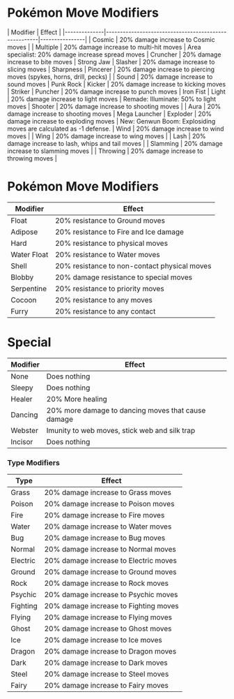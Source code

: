 



# Pokémon Move Modifiers

| Modifier     | Effect                                               |
|--------------|------------------------------------------------------|----------------|
| Cosmic       | 20% damage increase to Cosmic moves                 | 
| Multiple     | 20% damage increase to multi-hit moves              | Area specialist: 20% damage increase spread moves 
| Cruncher     | 20% damage increase to bite moves                   | Strong Jaw
| Slasher      | 20% damage increase to slicing moves                | Sharpness
| Pincerer     | 20% damage increase to piercing moves (spykes, horns, drill, pecks)                 | 
| Sound        | 20% damage increase to sound moves                  | Punk Rock
| Kicker       | 20% damage increase to kicking moves                | Striker
| Puncher      | 20% damage increase to punch moves                  | Iron Fist
| Light        | 20% damage increase to light moves                  | Remade: Illuminate: 50% to light moves
| Shooter      | 20% damage increase to shooting moves               | 
| Aura         | 20% damage increase to shooting moves               | Mega Launcher
| Exploder     | 20% damage increase to exploding moves              | New: Genwun Boom: Explosiding moves are calculated as -1 defense. 
| Wind         | 20% damage increase to wind moves                   | 
| Wing         | 20% damage increase to wing moves                   | 
| Lash          | 20% damage increase to lash, whips and tail moves   |
| Slamming      | 20% damage increase to slamming moves   |
| Throwing      | 20% damage increase to throwing moves   |


# Pokémon Move Modifiers

| Modifier     | Effect                                               |
|--------------|------------------------------------------------------|
| Float        | 20% resistance to Ground moves                      | Levitate
| Adipose      | 20% resistance to Fire and Ice damage               | Thick fat
| Hard         | 20% resistance to physical moves                     | Sturdy
| Water Float  | 20% resistance to Water moves                       | Swift Swim
| Shell        | 20% resistance to non-contact physical moves        | Shell Armor
| Blobby       | 20% damage resistance to special moves              | Regenerator
| Serpentine   | 20% resistance to priority moves                    | Armor Tail
| Cocoon       | 20% resistance to any moves                         | Multiscale
| Furry        | 20% resistance to any contact                      | Fluffy


# Special

| Modifier     | Effect                                               |
|--------------|------------------------------------------------------|
| None         | Does nothing                                        | New: No Ability. Ignore the ability of this pokemon
| Sleepy       | Does nothing                                        | Comatose
| Healer       | 20% More healing                                    | Healer/Triage
| Dancing      | 20% more damage to dancing moves that cause damage  | Dancer
| Webster      | Imunity to web moves, stick web and silk trap       | New: Silk walk: +1 speed when hit by web/silk move, stick web and silk trap
| Incisor      | Does nothing                                        | New: Incisive Bite: Super Fang causes 60% of remaining HP |




### Type Modifiers

| Type       | Effect                                               |
|------------|------------------------------------------------------|
| Grass      | 20% damage increase to Grass moves                  |
| Poison     | 20% damage increase to Poison moves                 |
| Fire       | 20% damage increase to Fire moves                   |
| Water      | 20% damage increase to Water moves                  |
| Bug        | 20% damage increase to Bug moves                    |
| Normal     | 20% damage increase to Normal moves                 |
| Electric   | 20% damage increase to Electric moves               |
| Ground     | 20% damage increase to Ground moves                 |
| Rock       | 20% damage increase to Rock moves                   |
| Psychic    | 20% damage increase to Psychic moves                |
| Fighting   | 20% damage increase to Fighting moves               |
| Flying     | 20% damage increase to Flying moves                 |
| Ghost      | 20% damage increase to Ghost moves                  |
| Ice        | 20% damage increase to Ice moves                    |
| Dragon     | 20% damage increase to Dragon moves                 |
| Dark       | 20% damage increase to Dark moves                   |
| Steel      | 20% damage increase to Steel moves                  |
| Fairy      | 20% damage increase to Fairy moves                  |
